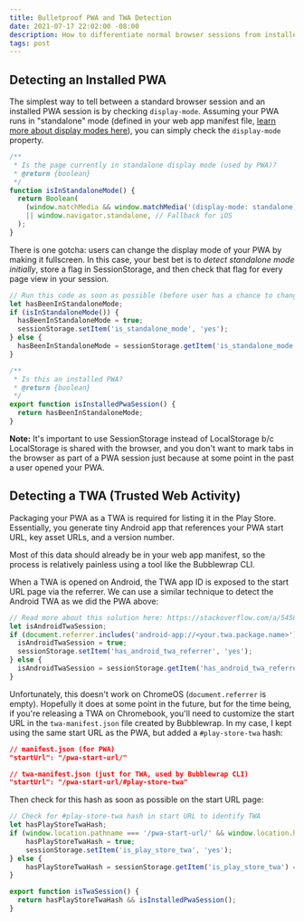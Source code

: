 ```yaml
---
title: Bulletproof PWA and TWA Detection
date: 2021-07-17 22:02:00 -08:00
description: How to differentiate normal browser sessions from installed PWAs & TWAs
tags: post
---
```


## Detecting an Installed PWA

The simplest way to tell between a standard browser session and an installed PWA session is by checking `display-mode`. Assuming your PWA runs in "standalone" mode (defined in your web app manifest file, [learn more about display modes here](https://web.dev/display-override/)), you can simply check the `display-mode` property.

```js
/**
 * Is the page currently in standalone display mode (used by PWA)?
 * @return {boolean}
 */
function isInStandaloneMode() {
  return Boolean(
    (window.matchMedia && window.matchMedia('(display-mode: standalone)').matches)
    || window.navigator.standalone, // Fallback for iOS
  );
}
```

There is one gotcha: users can change the display mode of your PWA by making it fullscreen. In this case, your best bet is to *detect standalone mode initially*, store a flag in SessionStorage, and then check that flag for every page view in your session. 

```js
// Run this code as soon as possible (before user has a chance to change display mode)
let hasBeenInStandaloneMode;
if (isInStandaloneMode()) {
  hasBeenInStandaloneMode = true;
  sessionStorage.setItem('is_standalone_mode', 'yes');
} else {
  hasBeenInStandaloneMode = sessionStorage.getItem('is_standalone_mode') === 'yes';
}

/**
 * Is this an installed PWA?
 * @return {boolean}
 */
export function isInstalledPwaSession() {
  return hasBeenInStandaloneMode;
}
```

**Note:** It's important to use SessionStorage instead of LocalStorage b/c LocalStorage is shared with the browser, and you don't want to mark tabs in the browser as part of a PWA session just because at some point in the past a user opened your PWA.

## Detecting a TWA (Trusted Web Activity)

Packaging your PWA as a TWA is required for listing it in the Play Store. Essentially, you generate tiny Android app that references your PWA start URL, key asset URLs, and a version number. 

Most of this data should already be in your web app manifest, so the process is relatively painless using a tool like the Bubblewrap CLI.

When a TWA is opened on Android, the TWA app ID is exposed to the start URL page via the referrer. We can use a similar technique to detect the Android TWA as we did the PWA above:

```js
// Read more about this solution here: https://stackoverflow.com/a/54580415/1546808
let isAndroidTwaSession;
if (document.referrer.includes('android-app://<your.twa.package.name>')) {
  isAndroidTwaSession = true;
  sessionStorage.setItem('has_android_twa_referrer', 'yes');
} else {
  isAndroidTwaSession = sessionStorage.getItem('has_android_twa_referrer') === 'yes';
}
```

Unfortunately, this doesn't work on ChromeOS (`document.referrer` is empty). Hopefully it does at some point in the future, but for the time being, if you're releasing a TWA on Chromebook, you'll need to customize the start URL in the `twa-manifest.json` file created by Bubblewrap. In my case, I kept using the same start URL as the PWA, but added a `#play-store-twa` hash:

```json
// manifest.json (for PWA)
"startUrl": "/pwa-start-url/"

// twa-manifest.json (just for TWA, used by Bubblewrap CLI)
"startUrl": "/pwa-start-url/#play-store-twa"
```

Then check for this hash as soon as possible on the start URL page:

```js
// Check for #play-store-twa hash in start URL to identify TWA
let hasPlayStoreTwaHash;
if (window.location.pathname === '/pwa-start-url/' && window.location.hash === '#play-store-twa') {
    hasPlayStoreTwaHash = true;
    sessionStorage.setItem('is_play_store_twa', 'yes');
} else {
    hasPlayStoreTwaHash = sessionStorage.getItem('is_play_store_twa') === 'yes';
}

export function isTwaSession() {
  return hasPlayStoreTwaHash && isInstalledPwaSession();
}
```

